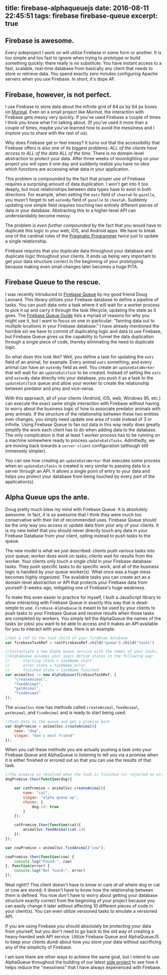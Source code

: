 title: firebase-alphaqueuejs
date: 2016-08-11 22:45:51
tags: firebase firebase-queue
excerpt: true
---

## Firebase is awesome. 
Every sideproject I work on will utilize Firebase in some form or another. It is too simple and too fast to ignore when trying to prototype or build something quickly; there really is no substitute. You have instant access to a fast, scalable, real-time database from basically any client that needs to store or retrieve data. You spend exactly zero minutes configuring Apache servers when you use Firebase. In short, it's dope AF. 

## Firebase, however, is not perfect.
I use Firebase to store data about the infinite grid of 64 px by 64 px boxes on [Murinal](http://shldz.us/murinal). Even on a small project like _Murinal_, the interaction with Firebase gets messy very quickly. If you've used Firebase a couple of times I think you know what I'm talking about. (If you've used it more than a couple of times, maybe you've learned how to avoid the messiness and I implore you to share with the rest of us).

<!-- more -->

Why does Firebase get or feel messy? It turns out that the accessibility that Firebase offers is also one of its biggest problems: _ALL of the clients have access to ALL of the data ALL of the time._ There is no domain-level abstraction to protect your data. After three weeks of moonlighting on your project you will open it one day and suddenly realize you have _no idea_ which functions are accessing what data in your application.

This problem is compounded by the fact that proper use of Firebase requires a surprising amount of data duplication. I won't get into it too deeply, but most relationships between data types have to exist in both directions. For example, when setting the `eats` field of `cheetah` to `gazelle`, you musn't forget to set `eatenBy` field of `gazelle` to `cheetah`. Suddenly updating one simple field requires touching two entirely different pieces of data in your database. Abstracting this to a higher-level API can understandably become messy.

The problem is *even further compounded* by the fact that you would have to duplicate this logic in your web, iOS, and Android apps. We have to break one of the cardinal rules of the [Pragmatic Programmer](https://www.amazon.com/Pragmatic-Programmer-Journeyman-Master/dp/020161622X) _twice_ just to update a single relationship.

Firebase requires that you duplicate data throughout your database and duplicate logic throughout your clients. It ends up being very important to get your data structure correct in the beginning of your prototyping because making even small changes later becomes a huge PITA.

## Firebase Queue to the rescue.

I was recently introduced to [Firebase Queue](https://github.com/firebase/firebase-queue) by my good friend Doug Leonard. This library utilizes your Firebase database to define a pipeline of tasks. You can push data onto a task where it will wait for a worker process to pick it up and carry it through the task lifecycle, updating the state as it goes. The [Firebase Queue Guide](https://github.com/firebase/firebase-queue/blob/master/docs/guide.md#purpose-of-a-queue) lists a myriad of reasons for why you might use it, but I want to focus on one in-particular: "fanning data out to multiple locations in your Firebase database." I have already mentioned the horrible sin we have to commit of duplicating logic and data to use Firebase, but Firebase Queue gives us the capability to funnel the data duplication through a single piece of code, thereby eliminating the need to duplicate logic.

So what does this look like? Well, you define a task for updating the `eats` field of an animal, for example. Every animal `eats` something, and every animal can have an `eatenBy` field as well. You create an `updateEatsWorker` that will wait for an `updateEatsTask` to be created. Instead of setting the `eats` and `eatenBy` data directly into your database, you push it as a task to the `updateEatsTask` queue and allow your worker to create the relationship between predator and prey and vice-versa.

With this approach, all of your clients (Android, iOS, web, Windows 95, etc.) can execute the exact same single interaction with Firebase without having to worry about the business logic of how to associate predator animals with prey animals. If the structure of the relationship between these two entities ever changes, you simply need update one area of code instead of 3 or infinite. Using Firebase Queue to fan out data in this way really does greatly simplify the work each client has to do when adding data to the database. The only complication is that at least 1 worker process has to be running on a machine somewhere ready to process `updateEatsTasks`. Admittedly, we are moving back towards a `server-client` configuration (although still immensely simpler). 

You can see how creating an `updateEatsWorker` that executes some process when an `updateEatsTasks` is created is very similar to passing data to a server through an API. It allows a single point of entry to your data and helps you protect your database from being touched by every part of the application(s).

## Alpha Queue ups the ante.

Doug pretty much blew my mind with Firebase Queue. It is absolutely awesome. In fact, it is so awesome that I think they were much too conservative with their list of recommended uses. Firebase Queue should be the _only_ way you access or update data from your any of your clients. It is my new belief that you should never directly touch any data in your Firebase Database from your client, opting instead to push tasks to the queue.

The new model is what we just described: clients push various tasks into your queue; worker does work on tasks; clients wait for results from the worker. Your clients only touch _a single child_ in your Firebase database: tasks. They push specific tasks to do specific work, and all of the business logic is handled by your queue worker(s). What once was a huge mess becomes highly organized. The available tasks you can create act as a domain-level abstraction or API that protects your Firebase data from yourself-3-weeks-ago, mitigating one of Firebase's huge weakness.

To make this even easier to practice for myself, I built a JavaScript library to allow interacting with Firebase Queue in exactly this way that is dead-simple to use. `Firebase-AlphaQueue` is meant to be used by your clients to push tasks to your Firebase Queue and receive results when those tasks are completed by workers. You simply tell the AlphaQueue the names of the tasks (or jobs) you want to be able to access and it makes an API available for you to interact with your data. Here is an example:

```js
//Get a ref to the task child of your firebsae database
var firebaseTaskRef = rootFirebaseRef.child("queue").child("tasks")

//Instantiate a new Alpha Queue service with the names of your tasks.
//AlphaQueue assumes your specs define states in the following way:
//      starting state = taskName_start
//      error state = taskName_error
//      finished state = taskName_finished
var animalSvc := new AlphaQueue(firebaseTaskRef, [
    "createAnimal",
    "feedAnimal",
    "petAnimal",
    "findAnimal"
]);
```

The `animalSvc` now has methods called `createAnimal`, `feedAnimal`, `petAnimal`, and `findAnimal` and is ready to start being used.

```js
//Push data to the queue and get a promise back
var dogPromise = animalSvc.createAnimal({
    name: "dog",
    slogan: "man's best friend"
});
```

When you call these methods you are actually pushing a task onto your Firebase Queue and AlphaQueue is listening to tell you via a promise when it is either finished or errored out so that you can use the results of that task.

```js
//The promise is resolved when the task is finished (or rejected on error)
dogPromise.then(function(dog){

    var catPromise = animalSvc.createAnimal({
        name: "cat",
        slogan: "alpha queue up",
        chases: {
            dog.id: true
        }
    });

    catPromise.then(function(cat){
        animalSvc.feedAnimal(cat.id)
    });
});

var cowPromise = animalSvc.findAnimal("cow");

cowPromise.then(function(cow) {
    console.log("Found:", cow)
}, function(error) {
    console.log("Not found:", error)
});

```

Neat right!? This client doesn't have to know or care _at all_ where dog or cat or cow are stored; it doesn't have to know how the relationship between them is defined. You now don't have to worry about getting your database structure exactly correct from the beginning of your project because you can easily change it later without affecting 10 different pieces of code in your client(s). You can even utilize versioned tasks to emulate a versioned API.

If you are using Firebase you should absolutely be protecting your data from yourself, but you don't need to go back to the old way of creating a heavy-handed web API service. Utilize Firebase Queue and AlphaQueueJS to keep your clients *dumb* about how you store your data without sacrificing any of the simplicity of Firebase.

I am sure there are other ways to achieve the same goal, but I intend to use AlphaQueue throughout the building of our latest [side project](https://github.com/troylelandshields/call-distributor) to see how it helps reduce the "messiness" that I have always experienced with Firebase.
